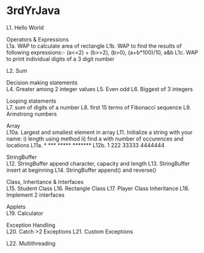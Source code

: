 # 3rdYrJava

L1. Hello World

Operators & Expressions  
L1a. WAP to calculate area of rectangle
L1b. WAP to find the results of following expressions:- (a<<2) + (b>>2), (b>0), (a+b*100)/10, a&b
L1c. WAP to print individual digits of a 3 digit number

L2. Sum

Decision making statements  
L4. Greater among 2 integer values
L5. Even odd
L6. Biggest of 3 integers

Looping statements  
L7. sum of digits of a number
L8. first 15 terms of Fibonacci sequence
L9. Armstrong numbers

Array  
L10a. Largest and smallest element in array
L11. Initialize a string with your name: i) length using method ii) find a with number of occurences and locations
L11a.    *
        ***
       *****
      *******
L12b.   1
       222
      33333
     4444444

StringBuffer  
L12. StringBuffer append character, capacity and length
L13. StringBuffer insert at beginning
L14. StringBuffer append() and reverse()

Class, Inheritance & Interfaces  
L15. Student Class
L16. Rectangle Class
L17. Player Class Inheritance
L18. Implement 2 interfaces

Applets  
L19. Calculator

Exception Handling  
L20. Catch >2 Exceptions
L21. Custom Exceptions

L22. Multithreading
